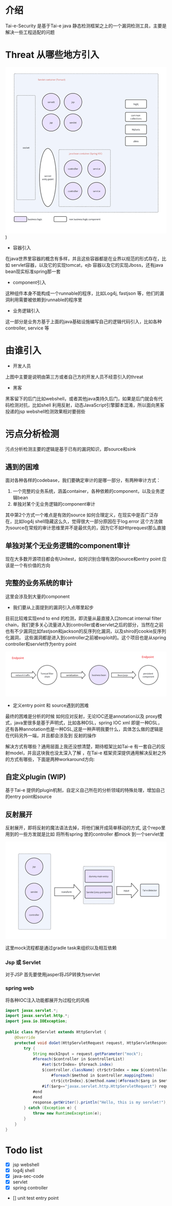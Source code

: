 # 介绍

Tai-e-Security 是基于Tai-e java 静态检测框架之上的一个漏洞检测工具，主要是解决一些工程适配的问题

# Threat 从哪些地方引入

![vul_intro_point.png](images/vul_intro_point.png))


* 容器引入

在java世界里容器的概念有多样，并且这些容器都是在业界以规范的形式存在，比如 servlet容器，以及它的实现tomcat，ejb 容器以及它的实现Jboss，还有java bean现实标准spring那一套

* component引入

这种组件本身不能构成一个runnable的程序，比如Log4j, fastjson 等，他们的漏洞利用需要被依赖到runnable的程序里

* 业务逻辑引入

这一部分是业务方基于上面的java基础设施编写自己的逻辑代码引入，比如各种controller, service 等


# 由谁引入

* 开发人员

上图中主要是说明由第三方或者自己方的开发人员不经意引入的threat

* 黑客

黑客留下的后门比如webshell，或者其他java类持久后门，如果是后门就会有代码检测对抗，比如shell 利用反射，动态JavaScript引擎脚本混淆，所以面向黑客投递的jsp webshell检测效果相对要弱些

# 污点分析检测

污点分析检测主要的逻辑是基于已有的漏洞知识，即source和sink

## 遇到的困难

面对各种各样的codebase，我们要确定审计的是哪一部分，有两种审计方式：
1. 一个完整的业务系统，涵盖container，各种依赖的component，以及业务逻辑bean
2. 单独对某个无业务逻辑的component审计

其中第2个方式一个难点是有效的source 如何合理定义，在现实中是否广泛存在，比如log4j shell隐藏这么久，觉得很大一部分原因在于log.error 这个方法做为source在常规的审计思维里并不是最优先的，因为它不如Httprequest那么直接

## 单独对某个无业务逻辑的component审计

现在大多数开源项目都会有Unitest，如何识别合理有效的source和entry point 应该是一个有价值的方向

## 完整的业务系统的审计
这里会涉及到大量的component

* 我们要从上面提到的漏洞引入点哪里起步

目前比较难实现end to end 的检测，即流量从最直接入口tomcat internal filter chain，我们更多关心流量进入到controller或者servlet之后的部分，当然在之前也有不少漏洞比如fastjson和jackson的反序列化漏洞，以及shiro的cookie反序列化漏洞，
这些漏洞都是进入到controller之前被exploit的。这个项目也是从spring controller和servlet作为entry point

![dataflow.png](images%2Fdataflow.png)


* 定义entry point 和 source遇到的困难
  
最终的困难是分析的时候 如何应对反射，无论IOC还是annotation以及 proxy模式，java里很多是基于声明式，比如各种DSL，spring IOC xml 即是一种DSL，还有各种annotation也是一种DSL,这是一种声明我要什么，具体怎么做的逻辑是在代码另外一端，并且都会涉及到
反射的操作

解决方式有哪些？通用层面上我还没想清楚，期待框架比如Tai-e 有一套自己的反射model，并且这块我也没太深入了解 ，在Tai-e 框架资深提供通用解决反射之外的方式有哪些，下面是两种workaround方向:

## 自定义plugin (WIP)

基于Tai-e 提供的plugin机制，自定义自己所在的分析领域的特殊处理，增加自己的entry point和source


## 反射展开

反射展开，即将反射的魔法语法去掉，将他们展开成简单移动的方式, 这个repo里用到的一些方发就是比如 将所有spring 里的controller 都mock 到一个servlet里

![servlet.png](images/servlet.png)

这里mock流程都是通过gradle task来组织以及相互依赖

### Jsp 或 Servlet

对于JSP 首先要使用jasper将JSP转换为servlet

### spring web

将各种IOC注入功能都展开为过程化的风格

``` java
import javax.servlet.*;
import javax.servlet.http.*;
import java.io.IOException;

public class MyServlet extends HttpServlet {
    @Override
    protected void doGet(HttpServletRequest request, HttpServletResponse response) throws ServletException, IOException {
        try {
            String mockInput = request.getParameter("mock");
            #foreach($controller in $controllerList)
                #set($ctrIndex= $foreach.index)
                ${controller.className} ctr$ctrIndex = new ${controller.className}();
                    #foreach($method in $controller.mappingItems)
                    ctr${ctrIndex}.${method.name}(#foreach($arg in $method.args)
                #if($arg=="javax.servlet.http.HttpServletRequest") request #elseif($arg=="javax.servlet.http.HttpServletResponse") response #else mockInput #end #if($foreach.hasNext),#end#end );
            #end
            #end
            response.getWriter().println("Hello, this is my servlet!");
        } catch (Exception e) {
            throw new RuntimeException(e);
        }
    }
}

```


# Todo list

- [x] jsp webshell
- [x] log4j shell
- [x] java-sec-code
- [x] servlet
- [x] spring controller
- [] unit test entry point
